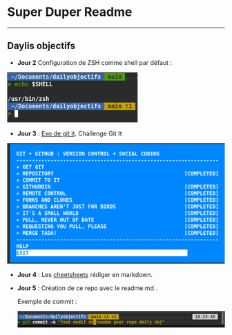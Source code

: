 # Super Duper Readme
 
---

##  Daylis objectifs


- **Jour 2** Configuration de ZSH comme shell par défaut :

![Zsh defaut](https://raw.githubusercontent.com/LucasAliasElvennope/Daily-objectifs/refs/heads/main/zshdefaut.png)


- **Jour 3** : [Exo de git it](https://github.com/LucasAliasElvennope/hello-world).
Challenge Git It

![Git it](https://raw.githubusercontent.com/LucasAliasElvennope/Daily-objectifs/refs/heads/main/git%20it.png)


- **Jour 4** : Les [cheetsheets](https://github.com/LucasAliasElvennope/cheatsheets) rédiger en markdown.


- **Jour 5** : Création de ce repo avec le readme.md .

   Exemple de commit :
   
  ![Exemple de commit](https://raw.githubusercontent.com/LucasAliasElvennope/Daily-objectifs/refs/heads/main/image%20pour%20repo.png)


  